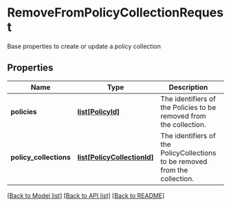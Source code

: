 # RemoveFromPolicyCollectionRequest

Base properties to create or update a policy collection

## Properties
Name | Type | Description | Notes
------------ | ------------- | ------------- | -------------
**policies** | [**list[PolicyId]**](PolicyId.md) | The identifiers of the Policies to be removed from the collection. | [optional] 
**policy_collections** | [**list[PolicyCollectionId]**](PolicyCollectionId.md) | The identifiers of the PolicyCollections to be removed from the collection. | [optional] 

[[Back to Model list]](../README.md#documentation-for-models) [[Back to API list]](../README.md#documentation-for-api-endpoints) [[Back to README]](../README.md)


